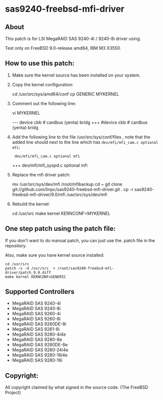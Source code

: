 sas9240-freebsd-mfi-driver
======================

About
----------------------

This patch is for LSI MegaRAID SAS 9240-4i / 9240-8i driver using.

Test only on FreeBSD 9.0-release amd64, IBM M3 X3550.

How to use this patch:
----------------------

1. Make sure the kernel source has been installed on your system.
2. Copy the kernel configuration:

	cd /usr/src/sys/amd64/conf
	cp GENERIC MYKERNEL

3. Comment out the following line:

	vi MYKERNEL

	--- device     cbb	    # cardbus (yenta) bridg
	+++ #device     cbb	    # cardbus (yenta) bridg

3. Add the following line to the file /usr/src/sys/conf/files , note that the added line should next to the line which has `dev/mfi/mfi_cam.c optional mfi`:

	    dev/mfi/mfi_cam.c optional mfi
	+++ dev/mfi/mfi_syspd.c optional mfi

4. Replace the mfi driver patch:

	mv /usr/src/sys/dev/mfi /root/mfibackup
	cd ~
	git clone git://github.com/linpc/sas9240-freebsd-mfi-driver.git .
	cp -r sas9240-freebsd-mfi-driver/9.0/mfi /usr/src/sys/dev/mfi

5. Rebuild the kernel:

	cd /usr/src
	make kernel KERNCONF=MYKERNEL

One step patch using the patch file:
----------------------

If you don't want to do manual patch, you can just use the .patch file in the repository.

Also, make sure you have kernel source installed:

	cd /usr/src
	patch -s -d /usr/src  < /root/sas9240-freebsd-mfi-driver/patch_9.0.diff
	make kernel KERNCONF=GENERIC

Supported Controllers
----------------------
* MegaRAID SAS 9240-4i
* MegaRAID SAS 9240-8i
* MegaRAID SAS 9260-4i
* MegaRAID SAS 9260-8i
* MegaRAID SAS 9260DE-8i
* MegaRAID SAS 9261-8i
* MegaRAID SAS 9280-4i4e
* MegaRAID SAS 9280-8e
* MegaRAID SAS 9280DE-8e
* MegaRAID SAS 9280-24i4e
* MegaRAID SAS 9280-16i4e
* MegaRAID SAS 9280-16i

Copyright:
----------------------

All copyright claimed by what signed in the source code. (The FreeBSD Project)
